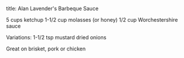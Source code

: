 title: Alan Lavender's Barbeque Sauce

5 cups ketchup
1-1/2 cup molasses (or honey)
1/2 cup Worchestershire sauce

Variations:
1-1/2 tsp mustard
dried onions

Great on brisket, pork or chicken
